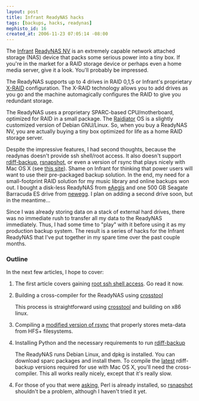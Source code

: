 ```yaml
---
layout: post
title: Infrant ReadyNAS hacks
tags: [backups, hacks, readynas]
mephisto_id: 16
created_at: 2006-11-23 07:05:14 -08:00
---
```

The [Infrant][] [ReadyNAS NV][] is an extremely capable network attached storage (NAS) device that packs some serious power into a tiny box. If you're in the market for a RAID storage device or perhaps even a home media server, give it a look. You'll probably be impressed.

[Infrant]: http://www.infrant.com 
[ReadyNAS NV]: http://www.infrant.com/products/products_details.php?name=ReadyNAS%20NV

The ReadyNAS supports up to 4 drives in RAID 0,1,5 or Infrant's proprietary [X-RAID][] configuration. The X-RAID technology allows you to add drives as you go and the machine automagically configures the RAID to give you redundant storage.

[x-raid]: http://www.infrant.com/products/tech.php

The ReadyNAS uses a proprietary SPARC-based CPU/motherboard, optimized for RAID in a small package. The [Raidiator][] OS is a slightly customized version of Debian GNU/Linux. So, when you buy a ReadyNAS NV, you are actually buying a tiny box optimized for life as a home RAID storage server.

[raidiator]: http://www.infrant.com/products/products_details.php?name=RAIDiator

Despite the impressive features, I had second thoughts, because the readynas doesn't provide ssh shell/root access.  It also doesn't support [rdiff-backup][], [rsnapshot][], or even a version of rsync that plays nicely with Mac OS X (see [this site][rsync-nl]). Shame on Infrant for thinking that power users will want to use their pre-packaged backup solution. In the end, my need for a small-footprint RAID solution for my music library and online backups won out. I bought a disk-less ReadyNAS from [eAegis][] and one 500 GB Seagate Barracuda ES drive from [newegg][]. I plan on adding a second drive soon, but in the meantime...

[eaegis]: http://www.eaegis.com
[newegg]: http://www.newegg.com
[rdiff-backup]: http://www.nongnu.org/rdiff-backup/
[rsnapshot]: http://www.rsnapshot.org/

Since I was already storing data on a stack of external hard drives, there was no immediate rush to transfer all my data to the ReadyNAS immediately. Thus, I had some time to "play" with it before using it as my production backup system. The result is a series of hacks for the Infrant ReadyNAS that I've put together in my spare time over the past couple months.

### Outline ###

In the next few articles, I hope to cover:

1. The first article covers gaining [root ssh shell access][infrant-shell-access]. Go read it now.

[infrant-shell-access]: http://chapados.org/2006/11/23/infrant-readynas-shell-access

2. Building a cross-compiler for the ReadyNAS using [crosstool][]

    This process is straightforward using [crosstool][] and building on x86 linux.

3. Compiling a [modified version of rsync][rsync-nl] that properly stores meta-data from HFS+ filesystems.

[rsync-nl]: http://www.lartmaker.nl/rsync/

4. Installing Python and the necessary requirements to run [rdiff-backup][]

    The ReadyNAS runs Debian Linux, and dpkg is installed.  You can download sparc packages and install them. To compile the [latest] rdiff-backup versions required for use with Mac OS X, you'll need the cross-compiler. This all works really nicely, except that it's really slow.
 
[crosstool]: http://www.kegel.com/crosstool/
[rdiff-backup]: http://www.nongnu.org/rdiff-backup/
[latest]: http://savannah.nongnu.org/download/rdiff-backup/rdiff-backup-1.1.7.tar.gz

4. For those of you that were [asking], Perl is already installed, so [rsnapshot] shouldn't be a problem, although I haven't tried it yet.

[asking]: http://www.infrant.com/forum/viewtopic.php?t=2701
[rsnapshot]: http://www.rsnapshot.org/
